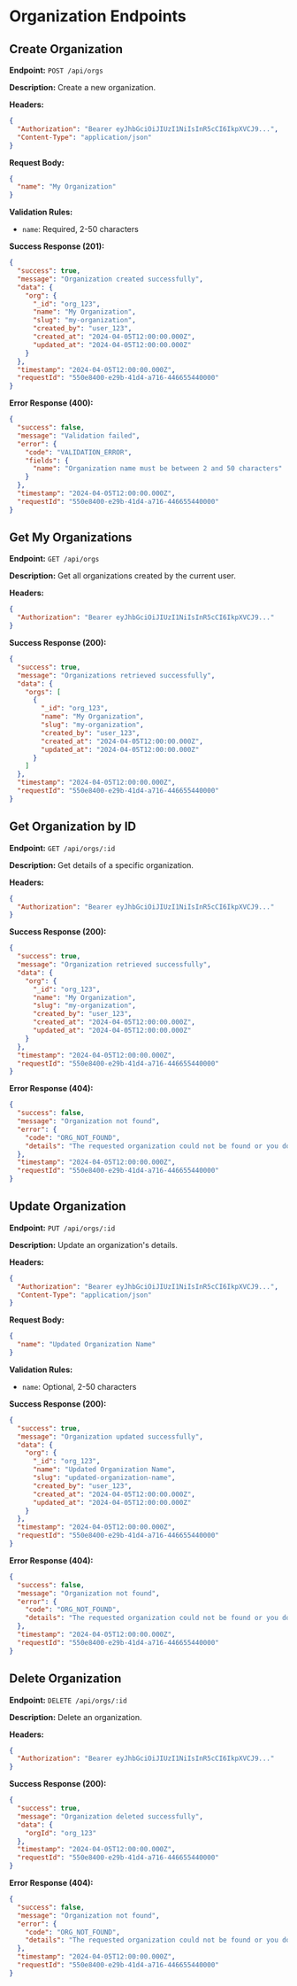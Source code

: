 # Organization Endpoints

## Create Organization

**Endpoint:** `POST /api/orgs`

**Description:** Create a new organization.

**Headers:**

```json
{
  "Authorization": "Bearer eyJhbGciOiJIUzI1NiIsInR5cCI6IkpXVCJ9...",
  "Content-Type": "application/json"
}
```

**Request Body:**

```json
{
  "name": "My Organization"
}
```

**Validation Rules:**

- `name`: Required, 2-50 characters

**Success Response (201):**

```json
{
  "success": true,
  "message": "Organization created successfully",
  "data": {
    "org": {
      "_id": "org_123",
      "name": "My Organization",
      "slug": "my-organization",
      "created_by": "user_123",
      "created_at": "2024-04-05T12:00:00.000Z",
      "updated_at": "2024-04-05T12:00:00.000Z"
    }
  },
  "timestamp": "2024-04-05T12:00:00.000Z",
  "requestId": "550e8400-e29b-41d4-a716-446655440000"
}
```

**Error Response (400):**

```json
{
  "success": false,
  "message": "Validation failed",
  "error": {
    "code": "VALIDATION_ERROR",
    "fields": {
      "name": "Organization name must be between 2 and 50 characters"
    }
  },
  "timestamp": "2024-04-05T12:00:00.000Z",
  "requestId": "550e8400-e29b-41d4-a716-446655440000"
}
```

## Get My Organizations

**Endpoint:** `GET /api/orgs`

**Description:** Get all organizations created by the current user.

**Headers:**

```json
{
  "Authorization": "Bearer eyJhbGciOiJIUzI1NiIsInR5cCI6IkpXVCJ9..."
}
```

**Success Response (200):**

```json
{
  "success": true,
  "message": "Organizations retrieved successfully",
  "data": {
    "orgs": [
      {
        "_id": "org_123",
        "name": "My Organization",
        "slug": "my-organization",
        "created_by": "user_123",
        "created_at": "2024-04-05T12:00:00.000Z",
        "updated_at": "2024-04-05T12:00:00.000Z"
      }
    ]
  },
  "timestamp": "2024-04-05T12:00:00.000Z",
  "requestId": "550e8400-e29b-41d4-a716-446655440000"
}
```

## Get Organization by ID

**Endpoint:** `GET /api/orgs/:id`

**Description:** Get details of a specific organization.

**Headers:**

```json
{
  "Authorization": "Bearer eyJhbGciOiJIUzI1NiIsInR5cCI6IkpXVCJ9..."
}
```

**Success Response (200):**

```json
{
  "success": true,
  "message": "Organization retrieved successfully",
  "data": {
    "org": {
      "_id": "org_123",
      "name": "My Organization",
      "slug": "my-organization",
      "created_by": "user_123",
      "created_at": "2024-04-05T12:00:00.000Z",
      "updated_at": "2024-04-05T12:00:00.000Z"
    }
  },
  "timestamp": "2024-04-05T12:00:00.000Z",
  "requestId": "550e8400-e29b-41d4-a716-446655440000"
}
```

**Error Response (404):**

```json
{
  "success": false,
  "message": "Organization not found",
  "error": {
    "code": "ORG_NOT_FOUND",
    "details": "The requested organization could not be found or you don't have access to it"
  },
  "timestamp": "2024-04-05T12:00:00.000Z",
  "requestId": "550e8400-e29b-41d4-a716-446655440000"
}
```

## Update Organization

**Endpoint:** `PUT /api/orgs/:id`

**Description:** Update an organization's details.

**Headers:**

```json
{
  "Authorization": "Bearer eyJhbGciOiJIUzI1NiIsInR5cCI6IkpXVCJ9...",
  "Content-Type": "application/json"
}
```

**Request Body:**

```json
{
  "name": "Updated Organization Name"
}
```

**Validation Rules:**

- `name`: Optional, 2-50 characters

**Success Response (200):**

```json
{
  "success": true,
  "message": "Organization updated successfully",
  "data": {
    "org": {
      "_id": "org_123",
      "name": "Updated Organization Name",
      "slug": "updated-organization-name",
      "created_by": "user_123",
      "created_at": "2024-04-05T12:00:00.000Z",
      "updated_at": "2024-04-05T12:00:00.000Z"
    }
  },
  "timestamp": "2024-04-05T12:00:00.000Z",
  "requestId": "550e8400-e29b-41d4-a716-446655440000"
}
```

**Error Response (404):**

```json
{
  "success": false,
  "message": "Organization not found",
  "error": {
    "code": "ORG_NOT_FOUND",
    "details": "The requested organization could not be found or you don't have permission to update it"
  },
  "timestamp": "2024-04-05T12:00:00.000Z",
  "requestId": "550e8400-e29b-41d4-a716-446655440000"
}
```

## Delete Organization

**Endpoint:** `DELETE /api/orgs/:id`

**Description:** Delete an organization.

**Headers:**

```json
{
  "Authorization": "Bearer eyJhbGciOiJIUzI1NiIsInR5cCI6IkpXVCJ9..."
}
```

**Success Response (200):**

```json
{
  "success": true,
  "message": "Organization deleted successfully",
  "data": {
    "orgId": "org_123"
  },
  "timestamp": "2024-04-05T12:00:00.000Z",
  "requestId": "550e8400-e29b-41d4-a716-446655440000"
}
```

**Error Response (404):**

```json
{
  "success": false,
  "message": "Organization not found",
  "error": {
    "code": "ORG_NOT_FOUND",
    "details": "The requested organization could not be found or you don't have permission to delete it"
  },
  "timestamp": "2024-04-05T12:00:00.000Z",
  "requestId": "550e8400-e29b-41d4-a716-446655440000"
}
```
